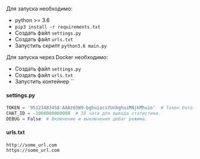 Для запуска необходимо:
  * python >= 3.6
  * `pip3 install -r requirements.txt`
  * Создать файл `settings.py`
  * Создать файл `urls.txt`
  * Запустить скрипт `python3.6 main.py`

Для запуска через Docker необходимо:
  * Создать файл `settings.py`
  * Создать файл `urls.txt`
  * Запустить контейнер ``


#### settings.py
```python
TOKEN = '95123483458:AAAz65W9-bghuiacsYUnbghuiMNjkMhuio'  # Токен бота.
CHAT_ID = -1000000000000  # ID чата для вывода статистики.
DEBUG = False  # Включение и выключения дебаг режима.
```

#### urls.txt
```
http://some_url.com
https://some_url.com
```
